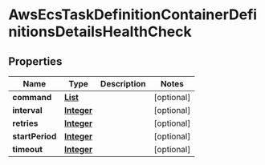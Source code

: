 

# AwsEcsTaskDefinitionContainerDefinitionsDetailsHealthCheck


## Properties

| Name | Type | Description | Notes |
|------------ | ------------- | ------------- | -------------|
|**command** | [**List**](List.md) |  |  [optional] |
|**interval** | [**Integer**](Integer.md) |  |  [optional] |
|**retries** | [**Integer**](Integer.md) |  |  [optional] |
|**startPeriod** | [**Integer**](Integer.md) |  |  [optional] |
|**timeout** | [**Integer**](Integer.md) |  |  [optional] |



